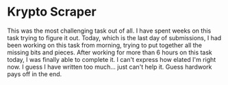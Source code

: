 # Krypto Scraper

This was the most challenging task out of all. I have spent weeks on this task trying to figure it out. Today, which is the last day of submissions, I had been working on this task from morning, trying to put together all the missing bits and pieces. 
After working for more than 6 hours on this task today, I was finally able to complete it. I can't express how elated I'm right now.
I guess I have written too much... just can't help it. Guess hardwork pays off in the end.

